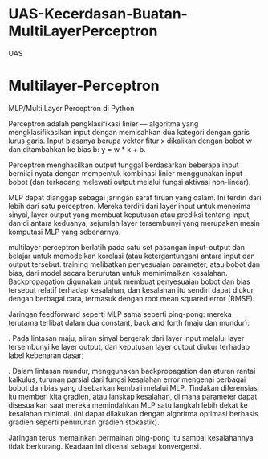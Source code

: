 # UAS-Kecerdasan-Buatan-MultiLayerPerceptron
UAS 
# Multilayer-Perceptron
MLP/Multi Layer Perceptron di Python

Perceptron adalah pengklasifikasi linier — algoritma yang mengklasifikasikan input dengan memisahkan dua kategori dengan garis lurus
garis. Input biasanya berupa vektor fitur x dikalikan dengan bobot w dan ditambahkan ke bias b: y = w * x + b.

Perceptron menghasilkan output tunggal berdasarkan beberapa input bernilai nyata dengan membentuk kombinasi linier menggunakan input
bobot (dan terkadang melewati output melalui fungsi aktivasi non-linear).

MLP dapat dianggap sebagai jaringan saraf tiruan yang dalam. Ini terdiri dari lebih dari satu perceptron.
Mereka terdiri dari layer input untuk menerima sinyal, layer output yang membuat keputusan atau prediksi tentang
input, dan di antara keduanya, sejumlah layer tersembunyi yang merupakan mesin komputasi MLP yang sebenarnya.

multilayer perceptron berlatih pada satu set pasangan input-output dan belajar untuk memodelkan korelasi (atau ketergantungan) antara
input dan output tersebut. training melibatkan penyesuaian parameter, atau bobot dan bias, dari model secara berurutan
untuk meminimalkan kesalahan. Backpropagation digunakan untuk membuat penyesuaian bobot dan bias tersebut relatif terhadap kesalahan, dan kesalahan
itu sendiri dapat diukur dengan berbagai cara, termasuk dengan root mean squared error (RMSE).

Jaringan feedforward seperti MLP sama seperti ping-pong: mereka terutama terlibat dalam dua constant, back and
forth (maju dan mundur):

. Pada lintasan maju, aliran sinyal bergerak dari layer input melalui layer tersembunyi ke layer output, dan
keputusan layer output diukur terhadap label kebenaran dasar;

. Dalam lintasan mundur, menggunakan backpropagation dan aturan rantai kalkulus, turunan parsial dari fungsi kesalahan error
mengenai berbagai bobot dan bias yang disebarkan kembali melalui MLP. Tindakan diferensiasi itu memberi kita
gradien, atau lanskap kesalahan, di mana parameter dapat disesuaikan saat mereka memindahkan MLP satu langkah lebih dekat ke
kesalahan minimal. (ini dapat dilakukan dengan algoritma optimasi berbasis gradien seperti penurunan gradien stokastik).

Jaringan terus memainkan permainan ping-pong itu sampai kesalahannya tidak berkurang. Keadaan ini dikenal sebagai konvergensi.
